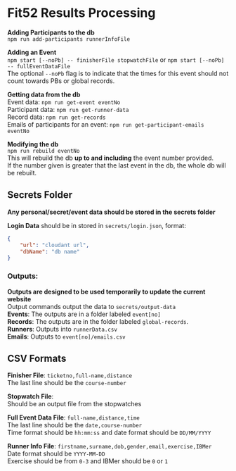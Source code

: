 # **Fit52 Results Processing**
**Adding Participants to the db**\
`npm run add-participants runnerInfoFile`

**Adding an Event**\
`npm start [--noPb] -- finisherFile stopwatchFile` or `npm start [--noPb] -- fullEventDataFile`\
The optional `--noPb` flag is to indicate that the times for this event should not count towards PBs or global records.

**Getting data from the db**\
Event data: `npm run get-event eventNo`\
Participant data: `npm run get-runner-data`\
Record data: `npm run get-records`\
Emails of participants for an event: `npm run get-participant-emails eventNo`

**Modifying the db**\
`npm run rebuild eventNo`\
This will rebuild the db **up to and including** the event number provided.\
If the number given is greater that the last event in the db, the whole db will be rebuilt.

## Secrets Folder

**Any personal/secret/event data should be stored in the secrets folder**

**Login Data** should be in stored in `secrets/login.json`, format:
```json
{
    "url": "cloudant url",
    "dbName": "db name"
}
```

### **Outputs**:
**Outputs are designed to be used temporarily to update the current website**\
Output commands output the data to `secrets/output-data`\
**Events**: The outputs are in a folder labeled `event[no]`\
**Records**: The outputs are in the folder labeled `global-records`.\
**Runners**: Outputs into `runnerData.csv`\
**Emails**: Outputs to `event[no]/emails.csv`


## CSV Formats
**Finisher File**: `ticketno,full-name,distance`\
The last line should be the `course-number`

**Stopwatch File**:\
Should be an output file from the stopwatches

**Full Event Data File**: `full-name,distance,time`\
The last line should be the `date,course-number`\
Time format should be `hh:mm:ss` and date format should be `DD/MM/YYYY`

**Runner Info File**: `firstname,surname,dob,gender,email,exercise,IBMer`\
Date format should be `YYYY-MM-DD`\
Exercise should be from `0-3` and IBMer should be `0` or `1`
